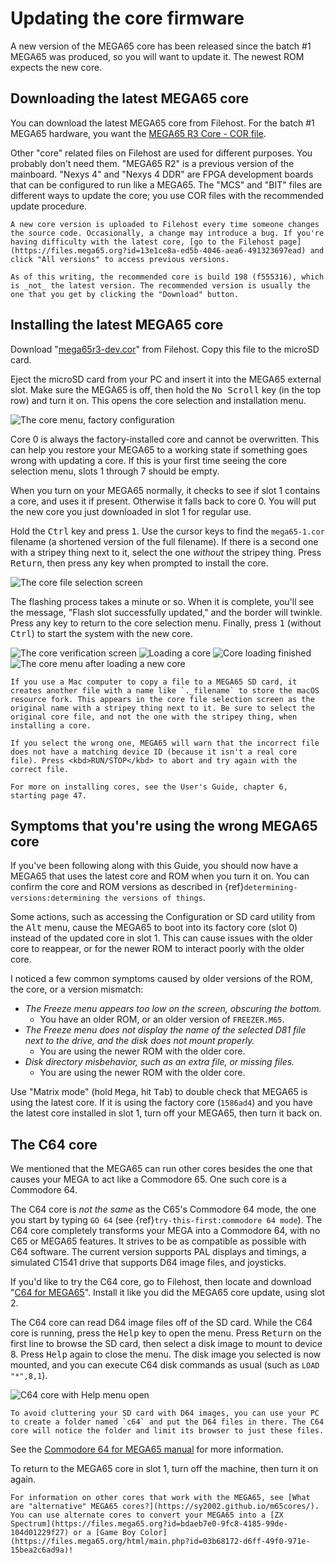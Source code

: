# Updating the core firmware

A new version of the MEGA65 core has been released since the batch #1 MEGA65 was produced, so you will want to update it. The newest ROM expects the new core.

## Downloading the latest MEGA65 core

You can download the latest MEGA65 core from Filehost. For the batch #1 MEGA65 hardware, you want the [MEGA65 R3 Core - COR file](https://files.mega65.org?id=13e1ce8a-ed5b-4046-aea6-491323697ead).

Other "core" related files on Filehost are used for different purposes. You probably don't need them. "MEGA65 R2" is a previous version of the mainboard. "Nexys 4" and "Nexys 4 DDR" are FPGA development boards that can be configured to run like a MEGA65. The "MCS" and "BIT" files are different ways to update the core; you use COR files with the recommended update procedure.

```{caution}
A new core version is uploaded to Filehost every time someone changes the source code. Occasionally, a change may introduce a bug. If you're having difficulty with the latest core, [go to the Filehost page](https://files.mega65.org?id=13e1ce8a-ed5b-4046-aea6-491323697ead) and click "All versions" to access previous versions.

As of this writing, the recommended core is build 198 (f555316), which is _not_ the latest version. The recommended version is usually the one that you get by clicking the "Download" button.
```

## Installing the latest MEGA65 core

Download "[mega65r3-dev.cor](https://files.mega65.org?id=13e1ce8a-ed5b-4046-aea6-491323697ead)" from Filehost. Copy this file to the microSD card.

Eject the microSD card from your PC and insert it into the MEGA65 external slot. Make sure the MEGA65 is off, then hold the <kbd>No Scroll</kbd> key (in the top row) and turn it on. This opens the core selection and installation menu.

![The core menu, factory configuration](screenshots/cor_menu_empty.jpg)

Core 0 is always the factory-installed core and cannot be overwritten. This can help you restore your MEGA65 to a working state if something goes wrong with updating a core. If this is your first time seeing the core selection menu, slots 1 through 7 should be empty.

When you turn on your MEGA65 normally, it checks to see if slot 1 contains a core, and uses it if present. Otherwise it falls back to core 0. You will put the new core you just downloaded in slot 1 for regular use.

Hold the <kbd>Ctrl</kbd> key and press <kbd>1</kbd>. Use the cursor keys to find the `mega65-1.cor` filename (a shortened version of the full filename). If there is a second one with a stripey thing next to it, select the one _without_ the stripey thing. Press <kbd>Return</kbd>, then press any key when prompted to install the core.

![The core file selection screen](screenshots/cor_selection.jpg)

The flashing process takes a minute or so. When it is complete, you'll see the message, "Flash slot successfully updated," and the border will twinkle. Press any key to return to the core selection menu. Finally, press <kbd>1</kbd> (without <kbd>Ctrl</kbd>) to start the system with the new core.

![The core verification screen](screenshots/cor_verified.jpg)
![Loading a core](screenshots/cor_loading.jpg)
![Core loading finished](screenshots/cor_finished.jpg)
![The core menu after loading a new core](screenshots/cor_menu_onecore.jpg)

```{note}
If you use a Mac computer to copy a file to a MEGA65 SD card, it creates another file with a name like `._filename` to store the macOS resource fork. This appears in the core file selection screen as the original name with a stripey thing next to it. Be sure to select the original core file, and not the one with the stripey thing, when installing a core.

If you select the wrong one, MEGA65 will warn that the incorrect file does not have a matching device ID (because it isn't a real core file). Press <kbd>RUN/STOP</kbd> to abort and try again with the correct file.
```

```{tip}
For more on installing cores, see the User's Guide, chapter 6, starting page 47.
```

## Symptoms that you're using the wrong MEGA65 core

If you've been following along with this Guide, you should now have a MEGA65 that uses the latest core and ROM when you turn it on. You can confirm the core and ROM versions as described in {ref}`determining-versions:determining the versions of things`.

Some actions, such as accessing the Configuration or SD card utility from the <kbd>Alt</kbd> menu, cause the MEGA65 to boot into its factory core (slot 0) instead of the updated core in slot 1. This can cause issues with the older core to reappear, or for the newer ROM to interact poorly with the older core.

I noticed a few common symptoms caused by older versions of the ROM, the core, or a version mismatch:

-   _The Freeze menu appears too low on the screen, obscuring the bottom._
    -   You have an older ROM, or an older version of `FREEZER.M65`.
-   _The Freeze menu does not display the name of the selected D81 file next to the drive, and the disk does not mount properly._
    -   You are using the newer ROM with the older core.
-   _Disk directory misbehavior, such as an extra file, or missing files._
    -   You are using the newer ROM with the older core.

Use "Matrix mode" (hold <kbd>Mega</kbd>, hit <kbd>Tab</kbd>) to double check that MEGA65 is using the latest core. If it is using the factory core (`1586ad4`) and you have the latest core installed in slot 1, turn off your MEGA65, then turn it back on.

## The C64 core

We mentioned that the MEGA65 can run other cores besides the one that causes your MEGA to act like a Commodore 65. One such core is a Commodore 64.

The C64 core is _not the same_ as the C65's Commodore 64 mode, the one you start by typing `GO 64` (see {ref}`try-this-first:commodore 64 mode`). The C64 core completely transforms your MEGA into a Commodore 64, with no C65 or MEGA65 features. It strives to be as compatible as possible with C64 software. The current version supports PAL displays and timings, a simulated C1541 drive that supports D64 image files, and joysticks.

If you'd like to try the C64 core, go to Filehost, then locate and download "[C64 for MEGA65](https://files.mega65.org?id=896a012f-59e4-456c-b91f-7e989b958241)". Install it like you did the MEGA65 core update, using slot 2.

The C64 core can read D64 image files off of the SD card. While the C64 core is running, press the <kbd>Help</kbd> key to open the menu. Press <kbd>Return</kbd> on the first line to browse the SD card, then select a disk image to mount to device 8. Press <kbd>Help</kbd> again to close the menu. The disk image you selected is now mounted, and you can execute C64 disk commands as usual (such as `LOAD "*",8,1`).

![C64 core with Help menu open](screenshots/c64core_menu.jpeg)

```{tip}
To avoid cluttering your SD card with D64 images, you can use your PC to create a folder named `c64` and put the D64 files in there. The C64 core will notice the folder and limit its browser to just these files.
```

See the [Commodore 64 for MEGA65 manual](https://github.com/MJoergen/C64MEGA65/blob/V1/README.md) for more information.

To return to the MEGA65 core in slot 1, turn off the machine, then turn it on again.

```{tip}
For information on other cores that work with the MEGA65, see [What are "alternative" MEGA65 cores?](https://sy2002.github.io/m65cores/). You can use alternate cores to convert your MEGA65 into a [ZX Spectrum](https://files.mega65.org?id=bdaeb7e0-9fc8-4185-99de-104d01229f27) or a [Game Boy Color](https://files.mega65.org/html/main.php?id=03b68172-d6ff-49f0-971e-15bea2c6ad9a)!
```
